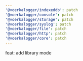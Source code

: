 ```yaml
---
'@voerkalogger/indexeddb': patch
'@voerkalogger/console': patch
'@voerkalogger/storage': patch
'@voerkalogger/syslog': patch
'@voerkalogger/file': patch
'@voerkalogger/http': patch
'@voerkalogger/core': patch
---
```


feat: add library mode
